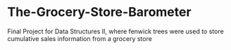 # The-Grocery-Store-Barometer
Final Project for Data Structures II, where fenwick trees were used to store cumulative sales information from a grocery store
